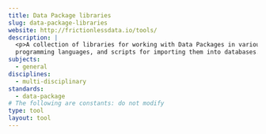 ```yaml
---
title: Data Package libraries
slug: data-package-libraries
website: http://frictionlessdata.io/tools/
description: |
  <p>A collection of libraries for working with Data Packages in various
  programming languages, and scripts for importing them into databases.</p>
subjects:
  - general
disciplines:
  - multi-disciplinary
standards:
  - data-package
# The following are constants: do not modify
type: tool
layout: tool
---
```

